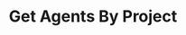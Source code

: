 ---
title: Get Agents By Project
api:
  file: openapi.json
  operationId: Projects-get_agents_by_project
hidden: false
---